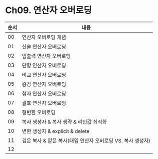 # Ch09. 연산자 오버로딩
| **순서** | **내용** |
|--|--|
| 00 | 연산자 오버로딩 개념  |
| 01 | 산술 연산자 오버로딩 |
| 02 | 입출력 연산자 오버로딩 |
| 03 | 단항 연산자 오버로딩 |
| 04 | 비교 연산자 오버로딩 |
| 05 | 증감 연산자 오버로딩 |
| 06 | 첨자 연산자 오버로딩 |
| 07 | 괄호 연산자 오버로딩 |
| 08 | 형변환 오버로딩 |
| 09 | 복사 생성자 & 복사 생략 & 리턴값 최적화 |
| 10| 변환 생성자 & explicit & delete |
| 11| 깊은 복사 & 얕은 복사(대입 연산자 오버로딩 VS. 복사 생성자) |
| 12| |
